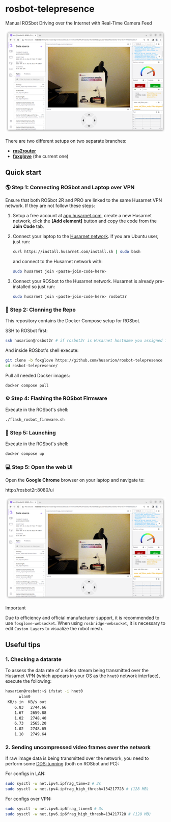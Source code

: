 # rosbot-telepresence

Manual ROSbot Driving over the Internet with Real-Time Camera Feed

![foxglove UI](.docs/foxglove-ui.png)

There are two different setups on two separate branches:
- [**ros2router**](https://github.com/husarion/rosbot-telepresence/tree/ros2router)
- [**foxglove**](https://github.com/husarion/rosbot-telepresence/tree/foxglove) (the current one)

## Quick start

### 🌎 Step 1: Connecting ROSbot and Laptop over VPN

Ensure that both ROSbot 2R and PRO are linked to the same Husarnet VPN network. If they are not follow these steps:

1. Setup a free account at [app.husarnet.com](https://app.husarnet.com/), create a new Husarnet network, click the **[Add element]** button and copy the code from the **Join Code** tab.

2. Connect your laptop to the [Husarnet network](https://husarnet.com/docs). If you are Ubuntu user, just run:

   ```bash
   curl https://install.husarnet.com/install.sh | sudo bash
   ```

   and connect to the Husarnet network with:

   ```bash
   sudo husarnet join <paste-join-code-here>
   ```

3. Connect your ROSbot to the Husarnet network. Husarnet is already pre-installed so just run:

   ```bash
   sudo husarnet join <paste-join-code-here> rosbot2r
   ```

### 📁 Step 2: Clonning the Repo

This repository contains the Docker Compose setup for ROSbot.

SSH to ROSbot first:

```bash
ssh husarion@rosbot2r # if rosbot2r is Husarnet hostname you assigned for ROSbot in the Step 1
```

And inside ROSbot's shell execute:

```bash
git clone -b foxglove https://github.com/husarion/rosbot-telepresence
cd rosbot-telepresence/
```

Pull all needed Docker images:

```bash
docker compose pull
```

### ⚙️ Step 4: Flashing the ROSbot Firmware

Execute in the ROSbot's shell:

```bash
./flash_rosbot_firmware.sh
```

### 🤖 Step 5: Launching

Execute in the ROSbot's shell:

```bash
docker compose up
```

### 💻 Step 5: Open the web UI

Open the **Google Chrome** browser on your laptop and navigate to:

http://rosbot2r:8080/ui

![foxglove UI](.docs/foxglove-ui.png)

> [!IMPORTANT]
> Due to efficiency and official manufacturer support, it is recommended to use `foxglove-websocket`. When using `rosbridge-websocket`, it is necessary to edit `Custom Layers` to visualize the robot mesh.

## Useful tips

### 1. Checking a datarate

To assess the data rate of a video stream being transmitted over the Husarnet VPN (which appears in your OS as the `hnet0` network interface), execute the following:

```bash
husarion@rosbot:~$ ifstat -i hnet0
      wlan0
 KB/s in  KB/s out
    6.83   2744.66
    1.67   2659.88
    1.02   2748.40
    6.73   2565.20
    1.02   2748.65
    1.18   2749.64
```

### 2. Sending uncompressed video frames over the network

If raw image data is being transmitted over the network, you need to perform some [DDS-tunning](https://docs.ros.org/en/humble/How-To-Guides/DDS-tuning.html) (both on ROSbot and PC):

For configs in LAN:

```bash
sudo sysctl -w net.ipv4.ipfrag_time=3 # 3s
sudo sysctl -w net.ipv4.ipfrag_high_thresh=134217728 # (128 MB)
```

For configs over VPN:

```bash
sudo sysctl -w net.ipv6.ip6frag_time=3 # 3s
sudo sysctl -w net.ipv6.ip6frag_high_thresh=134217728 # (128 MB)
```